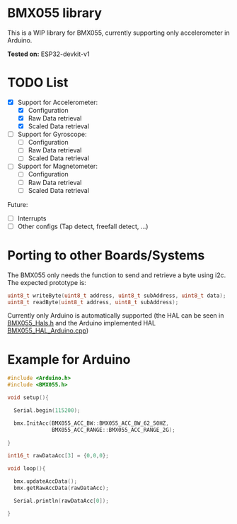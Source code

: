 # BMX055 library 

This is a WIP library for BMX055, currently supporting only accelerometer in Arduino.

**Tested on:** ESP32-devkit-v1


# TODO List

- [x] Support for Accelerometer:
  - [x] Configuration
  - [x] Raw Data retrieval
  - [x] Scaled Data retrieval
- [ ] Support for Gyroscope:
  - [ ] Configuration
  - [ ] Raw Data retrieval
  - [ ] Scaled Data retrieval
- [ ] Support for Magnetometer:
  - [ ] Configuration
  - [ ] Raw Data retrieval
  - [ ] Scaled Data retrieval

Future:
- [ ] Interrupts
- [ ] Other configs (Tap detect, freefall detect, ...)

# Porting to other Boards/Systems

The BMX055 only needs the function to send and retrieve a byte using i2c. The expected prototype is:
```c
uint8_t writeByte(uint8_t address, uint8_t subAddress, uint8_t data);
uint8_t readByte(uint8_t address, uint8_t subAddress);
```

Currently only Arduino is automatically supported (the HAL can be seen in [BMX055_Hals.h](src/BMX055_HALs.h) and the Arduino implemented HAL [BMX055_HAL_Arduino.cpp](src/Arduino/BMX055_HAL_Arduino.cpp))

# Example for Arduino

```c
#include <Arduino.h>
#include <BMX055.h>

void setup(){

  Serial.begin(115200);

  bmx.InitAcc(BMX055_ACC_BW::BMX055_ACC_BW_62_50HZ,
              BMX055_ACC_RANGE::BMX055_ACC_RANGE_2G);
              
}

int16_t rawDataAcc[3] = {0,0,0};

void loop(){

  bmx.updateAccData();
  bmx.getRawAccData(rawDataAcc);

  Serial.println(rawDataAcc[0]);

}

```
